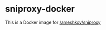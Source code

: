 # sniproxy-docker
This is a Docker image for [/ameshkov/sniproxy](https://github.com/ameshkov/sniproxy)